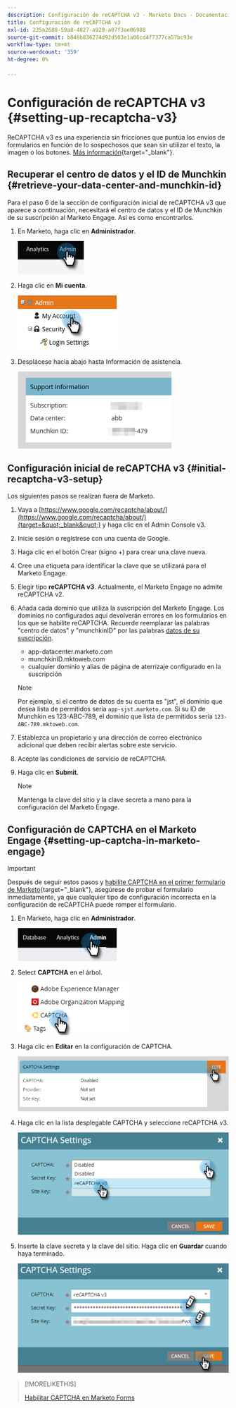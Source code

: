 ```yaml
---
description: Configuración de reCAPTCHA v3 - Marketo Docs - Documentación del producto
title: Configuración de reCAPTCHA v3
exl-id: 235a2688-59a8-4827-a929-a07f3ae06988
source-git-commit: b848b836274d92d503e1a06cd4f7377ca57bc93e
workflow-type: tm+mt
source-wordcount: '359'
ht-degree: 0%

---
```


# Configuración de reCAPTCHA v3 {#setting-up-recaptcha-v3}

ReCAPTCHA v3 es una experiencia sin fricciones que puntúa los envíos de formularios en función de lo sospechosos que sean sin utilizar el texto, la imagen o los botones. [Más información](https://developers.google.com/search/blog/2018/10/introducing-recaptcha-v3-new-way-to){target=&quot;_blank&quot;}.

## Recuperar el centro de datos y el ID de Munchkin {#retrieve-your-data-center-and-munchkin-id}

Para el paso 6 de la sección de configuración inicial de reCAPTCHA v3 que aparece a continuación, necesitará el centro de datos y el ID de Munchkin de su suscripción al Marketo Engage. Así es como encontrarlos.

1. En Marketo, haga clic en **Administrador**.

   ![](assets/setting-up-recaptcha-v3-1.png)

1. Haga clic en **Mi cuenta**.

   ![](assets/setting-up-recaptcha-v3-2.png)

1. Desplácese hacia abajo hasta Información de asistencia.

   ![](assets/setting-up-recaptcha-v3-3.png)

## Configuración inicial de reCAPTCHA v3 {#initial-recaptcha-v3-setup}

Los siguientes pasos se realizan fuera de Marketo.

1. Vaya a [https://www.google.com/recaptcha/about/](https://www.google.com/recaptcha/about/){target=&quot;_blank&quot;} y haga clic en el Admin Console v3.

1. Inicie sesión o regístrese con una cuenta de Google.

1. Haga clic en el botón Crear (signo +) para crear una clave nueva.

1. Cree una etiqueta para identificar la clave que se utilizará para el Marketo Engage.

1. Elegir tipo **reCAPTCHA v3**. Actualmente, el Marketo Engage no admite reCAPTCHA v2.

1. Añada cada dominio que utiliza la suscripción del Marketo Engage. Los dominios no configurados aquí devolverán errores en los formularios en los que se habilite reCAPTCHA. Recuerde reemplazar las palabras &quot;centro de datos&quot; y &quot;munchkinID&quot; por las palabras [datos de su suscripción](#retrieve-your-data-center-and-munchkin-id).

   * app-datacenter.marketo.com
   * munchkinID.mktoweb.com
   * cualquier dominio y alias de página de aterrizaje configurado en la suscripción

   >[!NOTE]
   >
   >Por ejemplo, si el centro de datos de su cuenta es &quot;jst&quot;, el dominio que desea lista de permitidos sería `app-sjst.marketo.com`. Si su ID de Munchkin es 123-ABC-789, el dominio que lista de permitidos sería `123-ABC-789.mktoweb.com`.

1. Establezca un propietario y una dirección de correo electrónico adicional que deben recibir alertas sobre este servicio.

1. Acepte las condiciones de servicio de reCAPTCHA.

1. Haga clic en **Submit**.

   >[!NOTE]
   >
   >Mantenga la clave del sitio y la clave secreta a mano para la configuración del Marketo Engage.

## Configuración de CAPTCHA en el Marketo Engage {#setting-up-captcha-in-marketo-engage}

>[!IMPORTANT]
>
>Después de seguir estos pasos y [habilite CAPTCHA en el primer formulario de Marketo](/help/marketo/product-docs/demand-generation/forms/using-captcha/enable-captcha-in-marketo-forms.md){target=&quot;_blank&quot;}, asegúrese de probar el formulario inmediatamente, ya que cualquier tipo de configuración incorrecta en la configuración de reCAPTCHA puede romper el formulario.

1. En Marketo, haga clic en **Administrador**.

   ![](assets/setting-up-recaptcha-v3-4.png)

1. Select **CAPTCHA** en el árbol.

   ![](assets/setting-up-recaptcha-v3-5.png)

1. Haga clic en **Editar** en la configuración de CAPTCHA.

   ![](assets/setting-up-recaptcha-v3-6.png)

1. Haga clic en la lista desplegable CAPTCHA y seleccione reCAPTCHA v3.

   ![](assets/setting-up-recaptcha-v3-7.png)

1. Inserte la clave secreta y la clave del sitio. Haga clic en **Guardar** cuando haya terminado.

   ![](assets/setting-up-recaptcha-v3-8.png)

>[!MORELIKETHIS]
>
>[Habilitar CAPTCHA en Marketo Forms](/help/marketo/product-docs/demand-generation/forms/using-captcha/enable-captcha-in-marketo-forms.md)
